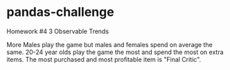 # pandas-challenge
Homework #4
3 Observable Trends 


More Males play the game but males and females spend on average the same. 
20-24 year olds play the game the most and spend the most on extra items.
The most purchased and most profitable item is "Final Critic". 
